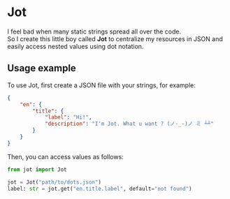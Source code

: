# Jot

I feel bad when many static strings spread all over the code.  
So I create this little boy called **Jot** to centralize my resources in JSON and easily access nested values using dot notation.

## Usage example

To use Jot, first create a JSON file with your strings, for example:

```json
{
    "en": {
        "title": {
            "label": "Hi!",
            "description": "I'm Jot. What u want ? (ノ-_-)ノ ミ ┴┴"
        }
    }
}

```

Then, you can access values as follows:

```python
from jot import Jot

jot = Jot("path/to/dots.json")
label: str = jot.get("en.title.label", default="not found")
```
